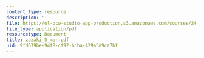 ```yaml
---
content_type: resource
description: ''
file: https://ol-ocw-studio-app-production.s3.amazonaws.com/courses/24-942-grammar-of-a-less-familiar-language-spring-2003/9fd679be94f8cf92bcba429a5d9ca7bf_zazaki_5_mar.pdf
file_type: application/pdf
resourcetype: Document
title: zazaki_5_mar.pdf
uid: 9fd679be-94f8-cf92-bcba-429a5d9ca7bf
---
```

